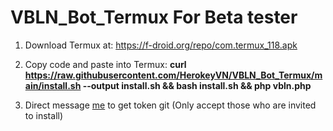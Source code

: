 # VBLN_Bot_Termux For Beta tester

1. Download Termux at: https://f-droid.org/repo/com.termux_118.apk

2. Copy code and paste into Termux: 
**curl https://raw.githubusercontent.com/HerokeyVN/VBLN_Bot_Termux/main/install.sh --output install.sh && bash install.sh && php vbln.php**

3. Direct message [me](https://www.facebook.com/tienlam.nh.9) to get token git (Only accept those who are invited to install)

